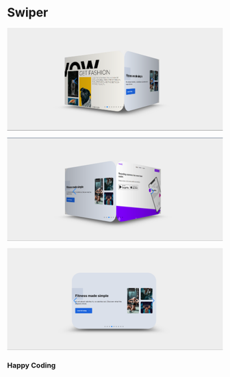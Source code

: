 # Swiper       
  
![alt text](<Screenshot 2024-02-21 181856.png>)  
    
          
    
 ![alt text](<Screenshot 2024-02-21 181914.png>) 
    
           
   
 ![alt text](<Screenshot 2024-02-21 181936.png>)
       
  
 ### Happy Coding